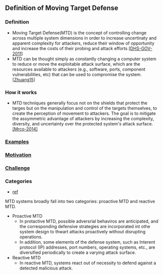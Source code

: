 ## Definition of Moving Target Defense


### Definition
- Moving Target Defense(MTD) is the concept of controlling change across multiple system dimensions in order to increase uncertinaty and apparent complexity for attackers, reduce their window of opportunity and increase the costs of their probing and attack efforts [[DHS-GOV-2011]](http://www.dhs.gov/csd-mtd)
- MTD can be thought simply as constantly changing a computer system to reduce or move the exploitable attack surface, which are the resources available to attackers (e.g., software, ports, component vulnerabilities, etc) that can be used to compromise the system. [[Zhuang15]](http://people.cis.ksu.edu/~sdeloach/publications/Conference/MTD15-attacktheory.pdf)

### How it works
- MTD techniques generally focus not on the shields that protect the targes but on the manipulation and control of the targets themselves, to create the perception of movement to attackers. The goal is to mitigate the assymmetric advantage of attackers by increasing the complexity, diversity, and uncertainty over the protected system's attack surface. [[Mrco-2014]](http://ieeexplore.ieee.org/stamp/stamp.jsp?arnumber=6798537)

### [Examples](file/example.md)

### [Motivation](file/motivation.md)

### [Challenge](./file/challenge.md)


### Categories
- [ref](http://ieeexplore.ieee.org/xpl/articleDetails.jsp?reload=true&arnumber=6900086)

MTD systems broadly fall into two categories: proactive MTD and reactive MTD.
- Proactive MTD
  - In protactive MTD, possible adversrial behaviros are anticipated, and the corresponding defensive strategies are incorporated int othe system design to thwart attacks proactively without disrupting operations.
  - In addition, some elements of the defense system, such as Interent protocol (IP) addresses, port numbers, operating systems, etc., are diversified periodically to create a varying attack surface.
- Reactive MTD
  - In reactive MTD, systems react out of necessity to defend against a detected malicious attack. 
